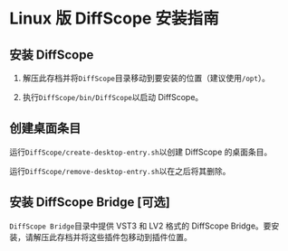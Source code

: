 # Linux 版 DiffScope 安装指南

## 安装 DiffScope

1. 解压此存档并将`DiffScope`目录移动到要安装的位置（建议使用`/opt`）。

2. 执行`DiffScope/bin/DiffScope`以启动 DiffScope。

## 创建桌面条目

运行`DiffScope/create-desktop-entry.sh`以创建 DiffScope 的桌面条目。

运行`DiffScope/remove-desktop-entry.sh`以在之后将其删除。

## 安装 DiffScope Bridge [可选]

`DiffScope Bridge`目录中提供 VST3 和 LV2 格式的 DiffScope Bridge。要安装，请解压此存档并将这些插件包移动到插件位置。